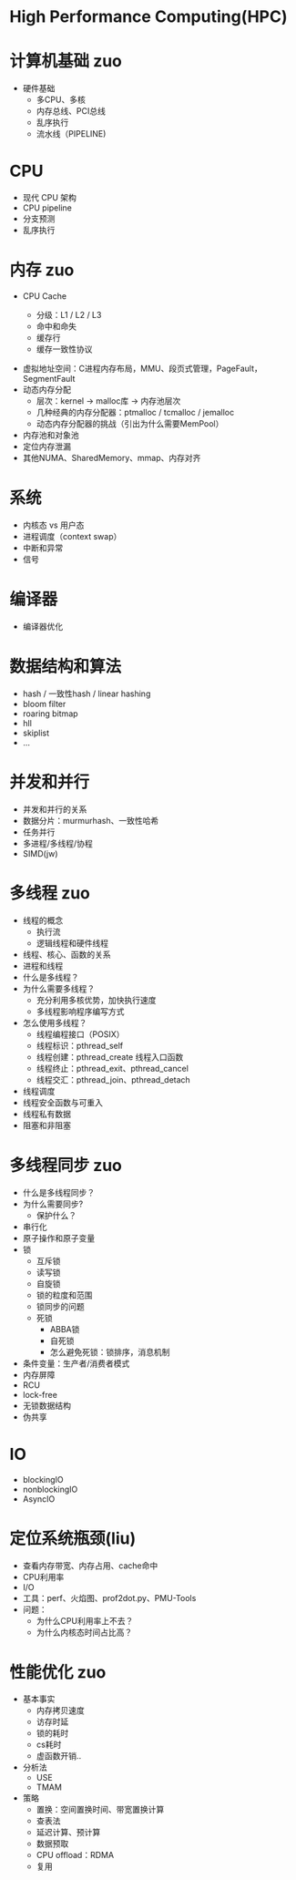 # High Performance Computing(HPC)



# 计算机基础 zuo

- 硬件基础
    - 多CPU、多核
    - 内存总线、PCI总线
	- 乱序执行
	- 流水线（PIPELINE)

# CPU

* 现代 CPU 架构
* <span id="pipeline">CPU pipeline</span>
* 分支预测
* 乱序执行

# 内存 zuo

* CPU Cache

	- 分级：L1 / L2 / L3
	- 命中和命失
	- 缓存行
	- 缓存一致性协议

- 虚拟地址空间：C进程内存布局，MMU、段页式管理，PageFault，SegmentFault
- 动态内存分配
    - 层次：kernel -> malloc库 -> 内存池层次
	- 几种经典的内存分配器：ptmalloc / tcmalloc / jemalloc
	- 动态内存分配器的挑战（引出为什么需要MemPool）
- 内存池和对象池
- 定位内存泄漏
- 其他NUMA、SharedMemory、mmap、内存对齐

# 系统
- 内核态 vs 用户态
- 进程调度（context swap）
- 中断和异常
- 信号

# 编译器
- 编译器优化

# 数据结构和算法
- hash / 一致性hash / linear hashing
- bloom filter
- roaring bitmap
- hll
- skiplist
- ...

# 并发和并行
- 并发和并行的关系
- 数据分片：murmurhash、一致性哈希
- 任务并行
- 多进程/多线程/协程
- SIMD(jw)

# 多线程 zuo
- 线程的概念
	- 执行流
	- 逻辑线程和硬件线程
- 线程、核心、函数的关系
- 进程和线程
- 什么是多线程？
- 为什么需要多线程？
	- 充分利用多核优势，加快执行速度
	- 多线程影响程序编写方式
- 怎么使用多线程？
	- 线程编程接口（POSIX）
	- 线程标识：pthread_self
	- 线程创建：pthread_create 线程入口函数
	- 线程终止：pthread_exit、pthread_cancel
	- 线程交汇：pthread_join、pthread_detach
- 线程调度
- 线程安全函数与可重入
- 线程私有数据
- 阻塞和非阻塞

# 多线程同步 zuo
- 什么是多线程同步？
- 为什么需要同步?
	- 保护什么？
- 串行化
- 原子操作和原子变量
- 锁
	- 互斥锁
	- 读写锁
	- 自旋锁
	- 锁的粒度和范围
	- 锁同步的问题
	- 死锁
		- ABBA锁
		- 自死锁
		- 怎么避免死锁：锁排序，消息机制
- 条件变量：生产者/消费者模式
- 内存屏障
- RCU
- lock-free
- 无锁数据结构
- 伪共享 

# IO
- blockingIO
- nonblockingIO
- AsyncIO

# 定位系统瓶颈(liu)
- 查看内存带宽、内存占用、cache命中
- CPU利用率
- I/O
- 工具：perf、火焰图、prof2dot.py、PMU-Tools
- 问题：
    - 为什么CPU利用率上不去？
	- 为什么内核态时间占比高？

# 性能优化 zuo
- 基本事实
    - 内存拷贝速度
	- 访存时延
	- 锁的耗时
	- cs耗时
	- 虚函数开销..
- 分析法
	- USE
	- TMAM
- 策略
	- 置换：空间置换时间、带宽置换计算
	- 查表法
	- 延迟计算、预计算
	- 数据预取
	- CPU offload：RDMA
	- 复用
